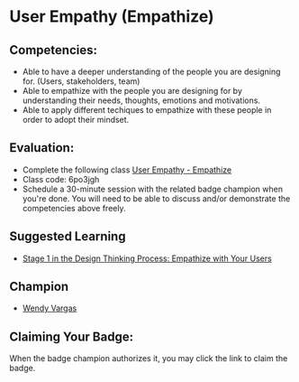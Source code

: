 # User Empathy (Empathize)

## Competencies:
* Able to have a deeper understanding of the people you are designing for. (Users, stakeholders, team)
* Able to empathize with the people you are designing for by understanding their needs, thoughts, emotions and motivations.
* Able to apply different techiques to empathize with these people in order to adopt their mindset.

## Evaluation:
* Complete the following class [User Empathy - Empathize](https://classroom.google.com/c/NjM4ODQwMTkwMTZa)
* Class code: 6po3jgh
* Schedule a 30-minute session with the related badge champion when you're done. You will need to be able to discuss and/or demonstrate the competencies above freely. 

## Suggested Learning
* [Stage 1 in the Design Thinking Process: Empathize with Your Users](https://www.interaction-design.org/literature/article/stage-1-in-the-design-thinking-process-empathise-with-your-users)

## Champion

* [Wendy Vargas](mailto:wendy.vargas@acklenavenue.com)

## Claiming Your Badge:
When the badge champion authorizes it, you may click the link to claim the badge.
